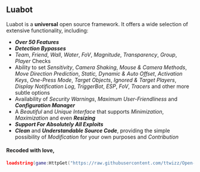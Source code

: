 ## Luabot
Luabot is a **universal** open source framework. It offers a wide selection of extensive functionality, including:
- ***Over 50 Features***
- ***Detection Bypasses***
- *Team*, *Friend*, *Wall*, *Water*, *FoV*, *Magnitude*, *Transparency*, *Group*, *Player* Checks
- Ability to set *Sensitivity*, *Camera Shaking*, *Mouse & Camera Methods*, *Move Direction Prediction*, *Static, Dynamic & Auto Offset*, *Activation Keys*, *One-Press Mode*, *Target Objects*, *Ignored & Target Players*, *Display Notification Log*, *TriggerBot*, *ESP*, *FoV*, *Tracers* and other more subtle options
- Availability of *Security Warnings*, *Maximum User-Friendliness* and ***Configuration Manager***
- A *Beautiful* and *Unique Interface* that supports *Minimization*, *Maximization* and even ***Resizing***
- ***Support For Absolutely All Exploits***
- ***Clean*** and ***Understandable Source Code***, providing the simple possibility of *Modification* for your own purposes and *Contribution*

#### Recoded with love,

```lua
loadstring(game:HttpGet("https://raw.githubusercontent.com/ttwizz/Open-Aimbot/master/source.lua", true))()
```
